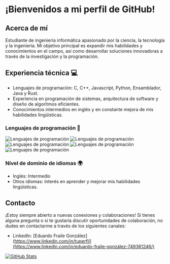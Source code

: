 # ¡Bienvenidos a mi perfil de GitHub!

## Acerca de mí

Estudiante de ingeniería informática apasionado por la ciencia, la tecnología y la ingeniería. Mi objetivo principal es expandir mis habilidades y conocimientos en el campo, así como desarrollar soluciones innovadoras a través de la investigación y la programación.

## Experiencia técnica 💻

- Lenguajes de programación: C, C++, Javascript, Python, Ensamblador, Java y Rust.
- Experiencia en programación de sistemas, arquitectura de software y diseño de algoritmos eficientes.
- Conocimientos intermedios en inglés y en constante mejora de mis habilidades lingüísticas.

### Lenguajes de programación 🚀

![Lenguajes de programación](https://img.shields.io/badge/C/C++-45%25-blueviolet?style=for-the-badge&logo=c%2B%2B)
![Lenguajes de programación](https://img.shields.io/badge/Ensamblador-25%25-orange?style=for-the-badge&logo=assembly)
![Lenguajes de programación](https://img.shields.io/badge/Java-20%25-critical?style=for-the-badge&logo=java)
![Lenguajes de programación](https://img.shields.io/badge/Python-5%25-brightgreen?style=for-the-badge&logo=python)
![Lenguajes de programación](https://img.shields.io/badge/Rust-5%25-success?style=for-the-badge&logo=rust)

### Nivel de dominio de idiomas 🌍

- Inglés: Intermedio
- Otros idiomas: Interés en aprender y mejorar mis habilidades lingüísticas.

## Contacto

¡Estoy siempre abierto a nuevas conexiones y colaboraciones! Si tienes alguna pregunta o si te gustaría discutir oportunidades de colaboración, no dudes en contactarme a través de los siguientes canales:

- LinkedIn: [Eduardo Fraile González](https://www.linkedin.com/in/tuperfil](https://www.linkedin.com/in/eduardo-fraile-gonzález-749361246/)

[![GitHub Stats](https://github-readme-stats.vercel.app/api?username=Efraileg&show_icons=true)](https://github.com/Efraileg)

